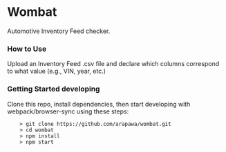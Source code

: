 # Wombat
Automotive Inventory Feed checker.

### How to Use ###

Upload an Inventory Feed .csv file and declare which columns correspond to what value (e.g., VIN, year, etc.)

### Getting Started developing ###

Clone this repo, install dependencies, then start developing with webpack/browser-sync using these steps:


```
	> git clone https://github.com/arapawa/wombat.git
	> cd wombat
	> npm install
	> npm start
```
